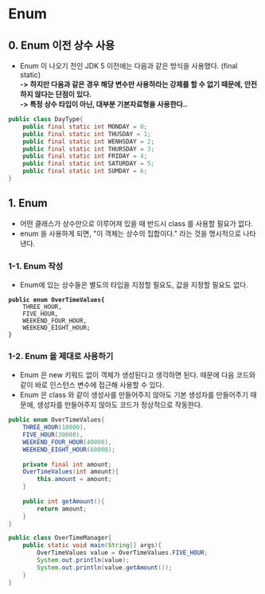 # Enum

## 0. Enum 이전 상수 사용

* Enum 이 나오기 전인 JDK 5 이전에는 다음과 같은 방식을 사용했다. (final static)\
  **->** **하지만 다음과 같은 경우 해당 변수만 사용하라는 강제를 할 수 없기 때문에, 안전하지 않다는 단점이 있다.**\
  **-> 특정 상수 타입이 아닌, 대부분 기본자료형을 사용한다..**

```java
public class DayType{
    public final static int MONDAY = 0;
    public final static int THUSDAY = 1;
    public final static int WENHSDAY = 2;
    public final static int THURSDAY = 3;
    public final static int FRIDAY = 4;
    public final static int SATURDAY = 5;
    public final static int SUMDAY = 6;
}
```

## 1. Enum

* 어떤 클래스가 상수만으로 이루어져 있을 때 반드시 class 를 사용할 필요가 없다.&#x20;
* enum 을 사용하게 되면, "이 객체는 상수의 집합이다." 라는 것을 명시적으로 나타낸다.

### 1-1. Enum 작성

* Enum에 있는 상수들은 별도의 타입을 지정할 필요도, 값을 지정할 필요도 없다.

<pre class="language-java"><code class="lang-java"><strong>public enum OverTimeValues{
</strong>    THREE_HOUR,
    FIVE_HOUR,
    WEEKEND_FOUR_HOUR,
    WEEKEND_EIGHT_HOUR;
}
</code></pre>

### 1-2. Enum 을 제대로 사용하기

* Enum 은 new 키워드 없이 객체가 생성된다고 생각하면 된다. 때문에 다음 코드와 같이 바로 인스턴스 변수에 접근해 사용할 수 있다.
* Enum 은 class 와 같이 생성사를 만들어주지 않아도 기본 생성자를 만들어주기 때문에, 생성자를 만들어주지 않아도 코드가 정상적으로 작동한다.&#x20;

```java
public enum OverTimeValues{
    THREE_HOUR(18000),
    FIVE_HOUR(30000),
    WEEKEND_FOUR_HOUR(40000),
    WEEKEND_EIGHT_HOUR(60000);
    
    private final int amount;
    OverTimeValues(int amount){
        this.amount = amount;
    }
    
    public int getAmount(){
        return amount;
    }
}

public class OverTimeManager{
    public static void main(String[] args){
        OverTimeValues value = OverTimeValues.FIVE_HOUR;
        System.out.println(value);
        System.out.println(value.getAmount());
    }
}
```
